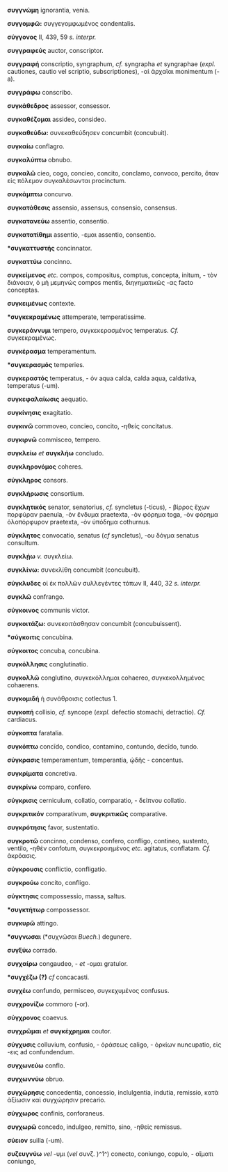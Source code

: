 **συγγνώμη** ignorantia, venia.

**συγγομφῶ:** συγγεγομφωμένος condentalis.

**σύγγονος** II, 439, 59 *s. interpr.*

**συγγραφεύς** auctor, conscriptor.

**συγγραφή** conscriptio, syngraphum, *cf.* syngrapha *et* syngraphae
(*expl.* cautiones, cautio vel scriptio, subscriptiones), -αὶ ἀρχαῖαι
monimentum (-a).

**συγγράφω** conscribo.

**συγκάθεδρος** assessor, consessor.

**συγκαθέζομαι** assideo, consideo.

**συγκαθεύδω:** συνεκαθεύδησεν concumbit (concubuit).

**συγκαίω** conflagro.

**συγκαλύπτω** obnubo.

**συγκαλῶ** cieo, cogo, concieo, concito, conclamo, convoco, percito,
ὅταν εἰς πόλεμον συγκαλέσωνται procinctum.

**συγκάμπτω** concurvo.

**συγκατάθεσις** assensio, assensus, consensio, consensus.

**συγκατανεύω** assentio, consentio.

**συγκατατίθημι** assentio, -εμαι assentio, consentio.

**\*συγκαττυστής** concinnator.

**συγκαττύω** concinno.

**συγκείμενος** *etc.* compos, compositus, comptus, concepta, initum, -
τὸν διάνοιαν, ὁ μὴ μεμηνώς compos mentis, διηγηματικῶς -ας facto
conceptas.

**συγκειμένως** contexte.

**\*συγκεκραμένως** attemperate, temperatissime.

**συγκεράννυμι** tempero, συγκεκερασμένος temperatus. *Cf.*
συγκεκραμένως.

**συγκέρασμα** temperamentum.

**\*συγκερασμός** temperies.

**συγκεραστός** temperatus, - όν aqua calda, calda aqua, caldativa,
temperatus (-um).

**συγκεφαλαίωσις** aequatio.

**συγκίνησις** exagitatio.

**συγκινῶ** commoveo, concieo, concito, -ηθείς concitatus.

**συγκιρνῶ** commisceo, tempero.

**συγκλείω** *et* **συγκλήω** concludo.

**συγκληρονόμος** coheres.

**σύγκληρος** consors.

**συγκλήρωσις** consortium.

**συγκλητικός** senator, senatorius, *cf.* syncletus (-ticus), - βίρρος
ἔχων πορφύραν paenula, -ὸν ἔνδυμα praetexta, -ὸν φόρημα toga, -ὸν φόρημα
ὁλοπόρφυρον praetexta, -ὸν ὑπόδημα cothurnus.

**σύγκλητος** convocatio, senatus (*cf* syncletus), -ου δόγμα senatus
consultum.

**συγκλῄω** *v.* συγκλείω.

**συγκλίνω:** συνεκλίθη concumbit (concubuit).

**σύγκλυδες** οἱ ἐκ πολλῶν συλλεγέντες τόπων II, 440, 32 *s. interpr.*

**συγκλῶ** confrango.

**σύγκοινος** communis victor.

**συγκοιτάζω:** συνεκοιτάσθησαν concumbit (concubuissent).

**\*σύγκοιτις** concubina.

**σύγκοιτος** concuba, concubina.

**συγκόλλησις** conglutinatio.

**συγκολλῶ** conglutino, συγκεκόλλημαι cohaereo, συγκεκολλημένος
cohaerens.

**συγκομιδή** ἡ συνάθροισις cotlectus 1.

**συγκοπή** collisio, *cf.* syncope (*expl.* defectio stomachi,
detractio). *Cf.* cardiacus.

**σύγκοπτα** faratalia.

**συγκόπτω** concīdo, condico, contamino, contundo, decīdo, tundo.

**σύγκρασις** temperamentum, temperantia, ᾠδῆς - concentus.

**συγκρίματα** concretiva.

**συγκρίνω** comparo, confero.

**σύγκρισις** cerniculum, collatio, comparatio, - δείπνου collatio.

**συγκριτικόν** comparativum, **συγκριτικῶς** comparative.

**συγκρότησις** favor, sustentatio.

**συγκροτῶ** concinno, condenso, confero, confligo, contineo, sustento,
ventilo, -ηθέν confotum, συγκεκροιημένος *etc.* agitatus, conflatam.
*Cf.* ἀκρόασις.

**σύγκρουσις** conflictio, confligatio.

**συγκρούω** concito, confligo.

**σύγκτησις** compossessio, massa, saltus.

**\*συγκτήτωρ** compossessor.

**συγκυρῶ** attingo.

**\*συγνωσαι** (\*συχνῶσαι *Buech.*) degunere.

**συγξύω** corrado.

**συγχαίρω** congaudeo, - *et* -ομαι gratulor.

**\*συγχέζω (?)** *cf* concacasti.

**συγχέω** confundo, permisceo, συγκεχυμένος confusus.

**συγχρονίζω** commoro (-or).

**σύγχρονος** coaevus.

**συγχρῶμαι** *et* **συγκέχρημαι** coutor.

**σύγχυσις** colluvium, confusio, - ὁράσεως caligo, - ὁρκίων nuncupatio,
εἰς -εις ad confundendum.

**συγχωνεύω** conflo.

**συγχωννύω** obruo.

**συγχώρησις** concedentia, concessio, inclulgentia, indutia, remissio,
κατὰ ἀξίωσιν καὶ συγχώρησιν precario.

**σύγχωρος** confinis, conforaneus.

**συγχωρῶ** concedo, indulgeo, remitto, sino, -ηθείς remissus.

**σύειον** suilla (-um).

**συζευγνύω** *vel* -υμι (*vel* συνζ. )^1^) conecto, coniungo, copulo, -
αἵματι coniungo,
